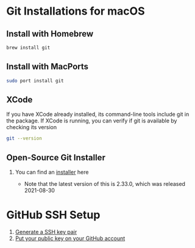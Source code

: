 # Git Installations for macOS

## Install with Homebrew

```bash
brew install git
```

## Install with MacPorts

```bash
sudo port install git
```

## XCode

If you have XCode already installed, its command-line tools include git in the package.
If XCode is running, you can verify if git is available by checking its version

```bash
git --version
```

## Open-Source Git Installer

1. You can find an [installer](https://sourceforge.net/projects/git-osx-installer/files/) here

   - Note that the latest version of this is 2.33.0, which was released 2021-08-30

# GitHub SSH Setup

1. [Generate a SSH key pair](https://docs.github.com/en/authentication/connecting-to-github-with-ssh/generating-a-new-ssh-key-and-adding-it-to-the-ssh-agent)
2. [Put your public key on your GitHub account](https://docs.github.com/en/authentication/connecting-to-github-with-ssh/adding-a-new-ssh-key-to-your-github-account)
